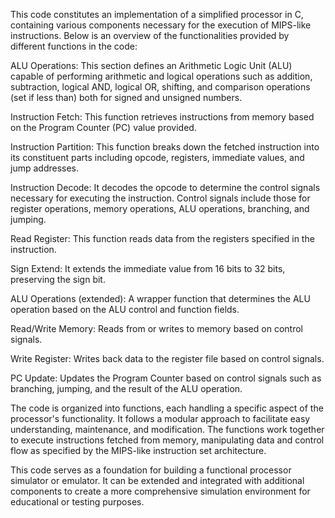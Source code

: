 This code constitutes an implementation of a simplified processor in C, containing various components necessary for the execution of MIPS-like instructions. Below is an overview of the functionalities provided by different functions in the code:

ALU Operations: This section defines an Arithmetic Logic Unit (ALU) capable of performing arithmetic and logical operations such as addition, subtraction, logical AND, logical OR, shifting, and comparison operations (set if less than) both for signed and unsigned numbers.

Instruction Fetch: This function retrieves instructions from memory based on the Program Counter (PC) value provided.

Instruction Partition: This function breaks down the fetched instruction into its constituent parts including opcode, registers, immediate values, and jump addresses.

Instruction Decode: It decodes the opcode to determine the control signals necessary for executing the instruction. Control signals include those for register operations, memory operations, ALU operations, branching, and jumping.

Read Register: This function reads data from the registers specified in the instruction.

Sign Extend: It extends the immediate value from 16 bits to 32 bits, preserving the sign bit.

ALU Operations (extended): A wrapper function that determines the ALU operation based on the ALU control and function fields.

Read/Write Memory: Reads from or writes to memory based on control signals.

Write Register: Writes back data to the register file based on control signals.

PC Update: Updates the Program Counter based on control signals such as branching, jumping, and the result of the ALU operation.



The code is organized into functions, each handling a specific aspect of the processor's functionality. It follows a modular approach to facilitate easy understanding, maintenance, and modification. The functions work together to execute instructions fetched from memory, manipulating data and control flow as specified by the MIPS-like instruction set architecture.

This code serves as a foundation for building a functional processor simulator or emulator. It can be extended and integrated with additional components to create a more comprehensive simulation environment for educational or testing purposes.




